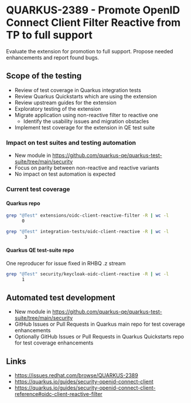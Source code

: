 # QUARKUS-2389 - Promote OpenID Connect Client Filter Reactive from TP to full support

Evaluate the extension for promotion to full support. Propose needed enhancements and report found bugs. 

## Scope of the testing
 - Review of test coverage in Quarkus integration tests
 - Review Quarkus Quickstarts which are using the extension
 - Review upstream guides for the extension
 - Exploratory testing of the extension
 - Migrate application using non-reactive filter to reactive one
   - Identify the usability issues and migration obstacles 
 - Implement test coverage for the extension in QE test suite

### Impact on test suites and testing automation
 - New module in https://github.com/quarkus-qe/quarkus-test-suite/tree/main/security
 - Focus on parity between non-reactive and reactive variants
 - No impact on test automation is expected

### Current test coverage
#### Quarkus repo
```bash
grep "@Test" extensions/oidc-client-reactive-filter -R | wc -l
      0

grep "@Test" integration-tests/oidc-client-reactive -R | wc -l
       3
```
#### Quarkus QE test-suite repo
One reproducer for issue fixed in RHBQ .z stream
```bash
grep "@Test" security/keycloak-oidc-client-reactive -R | wc -l
      1
```

## Automated test development
 - New module in https://github.com/quarkus-qe/quarkus-test-suite/tree/main/security
 - GitHub Issues or Pull Requests in Quarkus main repo for test coverage enhancements
 - Optionally GitHub Issues or Pull Requests in Quarkus Quickstarts repo for test coverage enhancements

## Links
* https://issues.redhat.com/browse/QUARKUS-2389
* https://quarkus.io/guides/security-openid-connect-client
* https://quarkus.io/guides/security-openid-connect-client-reference#oidc-client-reactive-filter
